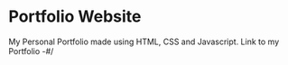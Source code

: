 # Portfolio Website


My Personal Portfolio made using HTML, CSS and Javascript.
Link to my Portfolio -#/
